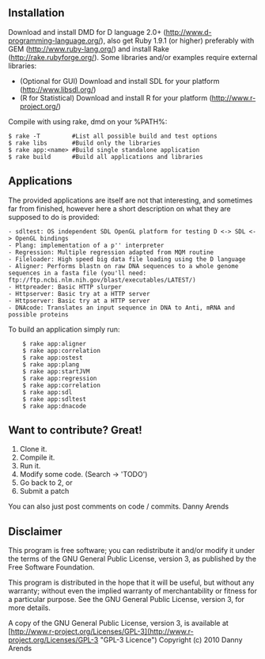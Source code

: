Installation
------------
Download and install DMD for D language 2.0+ (http://www.d-programming-language.org/), 
also get Ruby 1.9.1 (or higher) preferably with GEM (http://www.ruby-lang.org/) and 
install Rake (http://rake.rubyforge.org/). Some libraries and/or examples require 
external libraries:

- (Optional for GUI) Download and install SDL for your platform (http://www.libsdl.org/)
- (R for Statistical) Download and install R for your platform (http://www.r-project.org/)

Compile with using rake, dmd on your %PATH%:

    $ rake -T         #List all possible build and test options
    $ rake libs       #Build only the libraries
    $ rake app:<name> #Build single standalone application
    $ rake build      #Build all applications and libraries

Applications
------------
The provided applications are itself are not that interesting, and sometimes far from finished, 
however here a short description on what they are supposed to do is provided:

    - sdltest: OS independent SDL OpenGL platform for testing D <-> SDL <-> OpenGL bindings
    - Plang: implementation of a p'' interpreter
    - Regression: Multiple regression adapted from MQM routine
    - Fileloader: High speed big data file loading using the D language
    - Aligner: Performs blastn on raw DNA sequences to a whole genome sequences in a fasta file (you'll need: ftp://ftp.ncbi.nlm.nih.gov/blast/executables/LATEST/)
    - Httpreader: Basic HTTP slurper
    - Httpserver: Basic try at a HTTP server
    - Httpserver: Basic try at a HTTP server
    - DNAcode: Translates an input sequence in DNA to Anti, mRNA and possible proteins

To build an application simply run:

```
    $ rake app:aligner
    $ rake app:correlation
    $ rake app:ostest
    $ rake app:plang
    $ rake app:startJVM
    $ rake app:regression
    $ rake app:correlation
    $ rake app:sdl
    $ rake app:sdltest
    $ rake app:dnacode
```

Want to contribute? Great!
------------

1. Clone it.
2. Compile it.
3. Run it.
4. Modify some code. (Search -> 'TODO')
5. Go back to 2, or
6. Submit a patch

You can also just post comments on code / commits.
Danny Arends

Disclaimer
----------
This program is free software; you can redistribute it and/or
modify it under the terms of the GNU General Public License,
version 3, as published by the Free Software Foundation.

This program is distributed in the hope that it will be useful,
but without any warranty; without even the implied warranty of
merchantability or fitness for a particular purpose.  See the GNU
General Public License, version 3, for more details.

A copy of the GNU General Public License, version 3, is available
at [http://www.r-project.org/Licenses/GPL-3](http://www.r-project.org/Licenses/GPL-3 "GPL-3 Licence")
Copyright (c) 2010 Danny Arends
